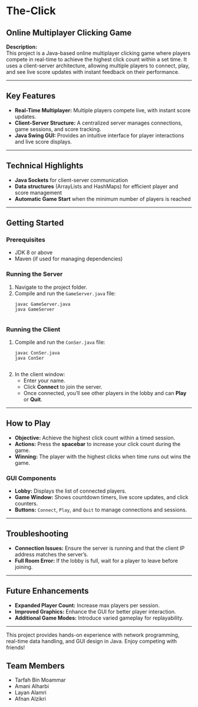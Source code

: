 # The-Click
<h2>Online Multiplayer Clicking Game</h2>

<p><strong>Description:</strong><br>
This project is a Java-based online multiplayer clicking game where players compete in real-time to achieve the highest click count within a set time. It uses a client-server architecture, allowing multiple players to connect, play, and see live score updates with instant feedback on their performance.</p>

<hr>

<h2>Key Features</h2>
<ul>
  <li><strong>Real-Time Multiplayer:</strong> Multiple players compete live, with instant score updates.</li>
  <li><strong>Client-Server Structure:</strong> A centralized server manages connections, game sessions, and score tracking.</li>
  <li><strong>Java Swing GUI:</strong> Provides an intuitive interface for player interactions and live score displays.</li>
</ul>

<hr>

<h2>Technical Highlights</h2>
<ul>
  <li><strong>Java Sockets</strong> for client-server communication</li>
  <li><strong>Data structures</strong> (ArrayLists and HashMaps) for efficient player and score management</li>
  <li><strong>Automatic Game Start</strong> when the minimum number of players is reached</li>
</ul>

<hr>

<h2>Getting Started</h2>

<h3>Prerequisites</h3>
<ul>
  <li>JDK 8 or above</li>
  <li>Maven (if used for managing dependencies)</li>
</ul>

<h3>Running the Server</h3>
<ol>
  <li>Navigate to the project folder.</li>
  <li>Compile and run the <code>GameServer.java</code> file:
    <pre><code>javac GameServer.java
java GameServer
    </code></pre>
  </li>
</ol>

<h3>Running the Client</h3>
<ol>
  <li>Compile and run the <code>ConSer.java</code> file:
    <pre><code>javac ConSer.java
java ConSer
    </code></pre>
  </li>
  <li>In the client window:
    <ul>
      <li>Enter your name.</li>
      <li>Click <strong>Connect</strong> to join the server.</li>
      <li>Once connected, you’ll see other players in the lobby and can <strong>Play</strong> or <strong>Quit</strong>.</li>
    </ul>
  </li>
</ol>

<hr>

<h2>How to Play</h2>
<ul>
  <li><strong>Objective:</strong> Achieve the highest click count within a timed session.</li>
  <li><strong>Actions:</strong> Press the <strong>spacebar</strong> to increase your click count during the game.</li>
  <li><strong>Winning:</strong> The player with the highest clicks when time runs out wins the game.</li>
</ul>

<h3>GUI Components</h3>
<ul>
  <li><strong>Lobby:</strong> Displays the list of connected players.</li>
  <li><strong>Game Window:</strong> Shows countdown timers, live score updates, and click counters.</li>
  <li><strong>Buttons:</strong> <code>Connect</code>, <code>Play</code>, and <code>Quit</code> to manage connections and sessions.</li>
</ul>

<hr>

<h2>Troubleshooting</h2>
<ul>
  <li><strong>Connection Issues:</strong> Ensure the server is running and that the client IP address matches the server’s.</li>
  <li><strong>Full Room Error:</strong> If the lobby is full, wait for a player to leave before joining.</li>
</ul>

<hr>

<h2>Future Enhancements</h2>
<ul>
  <li><strong>Expanded Player Count:</strong> Increase max players per session.</li>
  <li><strong>Improved Graphics:</strong> Enhance the GUI for better player interaction.</li>
  <li><strong>Additional Game Modes:</strong> Introduce varied gameplay for replayability.</li>
</ul>

<hr>

<p>This project provides hands-on experience with network programming, real-time data handling, and GUI design in Java. Enjoy competing with friends!</p>



<h2>Team Members</h2>
<ul>
  <li>Tarfah Bin Moammar</li>
  <li>Amani Alharbi</li>
  <li>Layan Alamri</li>
  <li>Afnan Alzikri</li>
</ul>
